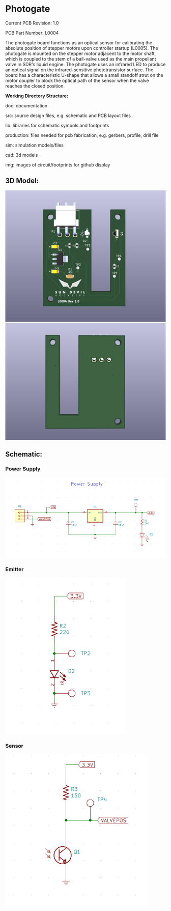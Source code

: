 <h1>Photogate</h1>

<p>Current PCB Revision: 1.0</p>
<p>PCB Part Number: L0004</p>

<p>The photogate board functions as an optical sensor for calibrating the absolute position of stepper motors upon controller startup (L0005). The photogate is mounted on the stepper motor adjacent to the motor shaft, which is coupled to the stem of a ball-valve used as the main propellant valve in SDR's liquid engine. The photogate uses an infrared LED to produce an optical signal on the infrared-sensitive phototransistor surface. The board has a characteristic U-shape that allows a small standoff strut on the motor coupler to block the optical path of the sensor when the valve reaches the closed position. </p>

<p><b>Working Directory Structure:</b></p>

<p>
   doc: documentation
   
   src: source design files, e.g. schematic and PCB layout files

   lib: libraries for schematic symbols and footprints

   production: files needed for pcb fabrication, e.g. gerbers, profile, drill file

   sim: simulation models/files 

   cad: 3d models
  
   img: images of circuit/footprints for github display 
</p>

<h2>3D Model: </h2>
<img src='img/L0004-Photogate-FRONT.jpg'>
<img src='img/L0004-Photogate-BACK.jpg'>

<h2>Schematic: </h2>

<h3>Power Supply </h3>
<img src='img/power-supply.png'>

<h3>Emitter</h3>
<img src='img/emitter.png'>

<h3>Sensor</h3>
<img src='img/sensor.png'>
